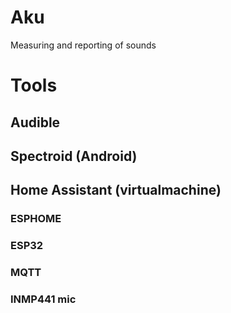 # Aku
Measuring and reporting of sounds


# Tools
## Audible
## Spectroid (Android) 
## Home Assistant (virtualmachine)
### ESPHOME 
### ESP32 
### MQTT
### INMP441 mic

